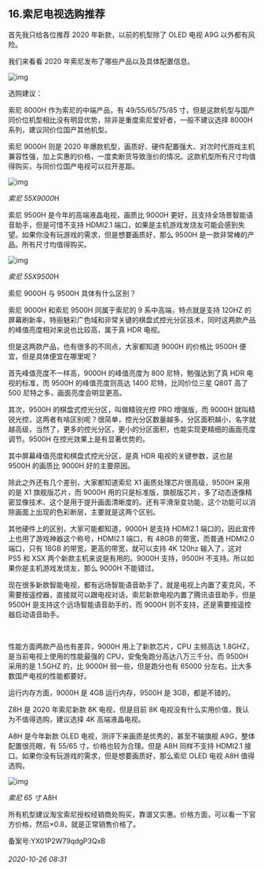 ## 16.索尼电视选购推荐
首先我只给各位推荐 2020 年新款，以前的机型除了 OLED 电视 A9G 以外都有风险。


我们来看看 2020 年索尼发布了哪些产品以及具体配置信息。


![img](https://pic2.zhimg.com/v2-31cab1106877a945948ae8673c414aad.webp)

选购建议：


索尼 8000H 作为索尼的中端产品，有 49/55/65/75/85 寸，但是这款机型与国产同价位机型相比没有明显优势，除非是重度索尼爱好者，一般不建议选择 8000H 系列，建议同价位国产其他机型。


索尼 9000H 则是 2020 年爆款机型，画质好、硬件配置强大、对次时代游戏主机兼容性强，加上实惠的价格，一度卖断货导致涨价的情况。这款机型所有尺寸均值得购买，与同价位国产电视可以拉开差距。


![img](https://pic4.zhimg.com/v2-67e865e48460650e426655c833d0ca7b.webp)

*索尼 55X9000*H


索尼 9500H 是今年的高端液晶电视，画质比 9000H 更好，且支持全场景智能语音助手，但是可惜不支持 HDMI2.1 端口，如果是主机游戏发烧友可能会感到失望。如果你没有玩游戏的需求，但是想要画质好，那么 9500H 是一款非常棒的产品。所有尺寸均值得购买。


![img](https://pic1.zhimg.com/v2-8f34a4fb66a2100a3c0ca1fc8800a0e0.webp)

*索尼 55X9500*H


索尼 9000H 与 9500H 具体有什么区别？


索尼 9000H 和索尼 9500H 同属于索尼的 9 系中高端，特点就是支持 120HZ 的屏幕刷新率，特丽魅彩广色域和非常关键的棋盘式控光分区技术，同时这两款产品的峰值亮度相对来说也比较高，属于真 HDR 电视。


但是这两款产品，也有很多的不同点，大家都知道 9000H 的价格比 9500H 便宜，但是具体便宜在哪里呢？


首先峰值亮度不一样高，9000H 的峰值亮度为 800 尼特，勉强达到了真 HDR 电视的标准，而 9500H 的峰值亮度则高达 1400 尼特，比同价位三星 Q80T 高了 500 尼特之多，画面亮度会明显更高。


其次，9500H 的棋盘式控光分区，叫做精锐光控 PRO 增强版，而 9000H 就叫精锐光控，这两者有啥区别呢？很简单，控光分区数量越多，分区面积越小，名字就越高级，当然了，更多的控光分区，更小的分区面积，也能实现更精细的画面亮度调节。9500H 在控光效果上是有显著优势的。


其中屏幕峰值亮度和棋盘式控光分区，是真 HDR 电视的关键参数，这也是 9500H 的画质比 9000H 好的主要原因。


除此之外还有几个差别，大家都知道索尼 X1 画质处理芯片很高级，9500H 采用的是 X1 旗舰版芯片，而 9000H 用的只是标准版，旗舰版芯片，多了动态逐像精密显像技术、这个是用于提升画面清晰度的。还有平滑渐变功能，这个功能可以消除画面上出现的色彩断层，主要就是这两个区别。


其他硬件上的区别，大家可能都知道，9000H 是支持 HDMI2.1 端口的，因此宣传上也用了游戏神器这个称号，HDMI2.1 端口，有 48GB 的带宽，而普通 HDMI2.0 端口，只有 18GB 的带宽，更高的带宽，就可以支持 4K 120hz 输入了，这对 PS5 和 XSX 两个新款主机来说是有用的。9000H 支持，9500H 不支持。所以如果你是主机游戏发烧友，那么 9000H 不能错过。


现在很多新款智能电视，都有远场智能语音助手了，就是电视上内置了麦克风，不需要按遥控器，直接就可以跟电视对话，索尼新款电视内置了腾讯语音助手，但是 9500H 是支持这个远场智能语音助手的，而 9000H 则不支持，还是需要按遥控器启动语音助手。


 


性能方面两款产品也有差异，9000H 用上了新款芯片，CPU 主频高达 1.8GHZ，是当前电视上使用的性能最强的 CPU，安兔兔跑分高达八万三千分。而 9500H 采用的是 1.5GHZ 的，比 9000H 弱一些，但是跑分也有 65000 分左右。比大多数国产电视的性能都要好。


运行内存方面，9000H 是 4GB 运行内存，9500H 是 3GB，都是不错的。


Z8H 是 2020 年索尼新款 8K 电视，但是目前 8K 电视没有什么实用价值，我认为不值得选购，建议选择 4K 高端液晶电视。 


A8H 是今年新款 OLED 电视，测评下来画质是优秀的，甚至不输旗舰 A9G，整体配置很亮眼，有 55/65 寸，价格也较为合理。但是 A8H 同样不支持 HDMI2.1 接口。如果你没有玩游戏的需求，但是想要画质好，那么索尼 OLED 电视 A8H 值得选购。


![img](https://pic2.zhimg.com/v2-116a98abdae775fef7e237427397e1cb.webp)

*索尼 65 寸* A8H 


所有机型建议淘宝索尼授权经销商处购买，靠谱又实惠。价格方面，可以看一下官方价格，然后×0.8，就是正常销售价格了。 


备案号:YX01P2W79qdgP3QxB


###### 2020-10-26 08:31
